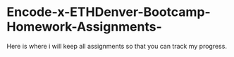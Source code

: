 # Encode-x-ETHDenver-Bootcamp-Homework-Assignments-
Here is where i will keep all assignments so that you can track my progress.
